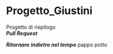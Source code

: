 # Progetto_Giustini
Progetto di riepilogo  
***Pull Request***  

***Ritornare indietro nel tempo***
pappo potto